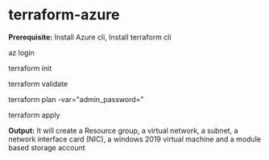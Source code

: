 # terraform-azure

**Prerequisite:** Install Azure cli, Install terraform cli

az login

terraform init

terraform validate

terraform plan  -var="admin_password=<password>" 

terraform apply

**Output:** It will create a Resource group, a virtual network, a subnet, a network interface card (NIC), a windows 2019 virtual machine and a module based storage account
